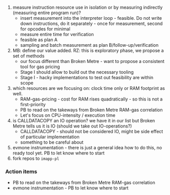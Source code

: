 1. measure instruction resource use in isolation or by measuring indirectly (measuring entire program run)?
    - insert measurement into the interpreter loop - feasible. Do not write down instructions, do it separately - once for measurement, second for opcodes for minimal
    - measure entire time for verification
    - feasible as plan A
    - sampling and batch measurement as plan B/follow-up/verification
2. MB: define our value added. RZ: this is exploratory phase, we propose a set of methods
    - our focus different than Broken Metre - want to propose a consistent tool for gas pricing
    - Stage I should allow to build out the necessary tooling
    - Stage I - hacky implementations to test out feasibility are within scope
3. which resources are we focusing on: clock time only or RAM footprint as well.
    - RAM-gas-pricing - cost for RAM rises quadratically - so this is not a first-priority
    - PB to read on the takeways from Broken Metre RAM-gas correlation
    - Let's focus on CPU-intensity / execution time
4. is CALLDATACOPY an IO operation? we have it in our list but Broken Metre tells us it is IO (should we take out IO-operations?)
    - CALLDATACOPY - should not be considered IO, might be side effect of particular implementation
    - something to be careful about
5. evmone instrumentation - there is just a general idea how to do this, no ready tool yet. PB to let know where to start
6. fork repos to `imapp-pl`

### Action items

-   PB to read on the takeways from Broken Metre RAM-gas correlation
-   evmone instrumentation - PB to let know where to start
